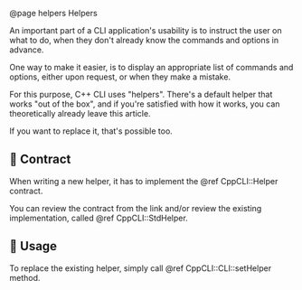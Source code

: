 @page helpers Helpers

An important part of a CLI application's usability is to instruct
the user on what to do, when they don't already know the commands
and options in advance.

One way to make it easier, is to display an appropriate list of
commands and options, either upon request, or when they make a mistake.

For this purpose, C++ CLI uses "helpers". There's a default helper that
works "out of the box", and if you're satisfied with how it works, you
can theoretically already leave this article.

If you want to replace it, that's possible too.

## 📜 Contract

When writing a new helper, it has to implement the  @ref CppCLI::Helper contract.

You can review the contract from the link and/or review
the existing implementation, called @ref CppCLI::StdHelper.

## 🚀 Usage

To replace the existing helper, simply call @ref CppCLI::CLI::setHelper method.

